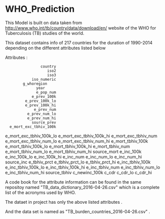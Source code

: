 
# WHO_Prediction

This Model is built on data taken from http://www.who.int/tb/country/data/download/en/ website of the WHO for Tuberculosis (TB) studies of the world.

This dataset contains info of 217 countries for the duration of 1990-2014 depending on the different attributes listed below 

Attributes :

                    country
                       iso2
                       iso3
                iso_numeric
			g_whoregion
				  year
                  e_pop_num
                e_prev_100k
             e_prev_100k_lo
             e_prev_100k_hi
                 e_prev_num
              e_prev_num_lo
              e_prev_num_hi
                source_prev
      e_mort_exc_tbhiv_100k
   e_mort_exc_tbhiv_100k_lo
   e_mort_exc_tbhiv_100k_hi
       e_mort_exc_tbhiv_num
    e_mort_exc_tbhiv_num_lo
    e_mort_exc_tbhiv_num_hi
          e_mort_tbhiv_100k
       e_mort_tbhiv_100k_lo
       e_mort_tbhiv_100k_hi
           e_mort_tbhiv_num
        e_mort_tbhiv_num_lo
        e_mort_tbhiv_num_hi
                source_mort
                  e_inc_100k
              e_inc_100k_lo
              e_inc_100k_hi
                  e_inc_num
               e_inc_num_lo
               e_inc_num_hi
                 source_inc
               e_tbhiv_prct
            e_tbhiv_prct_lo
            e_tbhiv_prct_hi
           e_inc_tbhiv_100k
        e_inc_tbhiv_100k_lo
        e_inc_tbhiv_100k_hi
            e_inc_tbhiv_num
         e_inc_tbhiv_num_lo
         e_inc_tbhiv_num_hi
               source_tbhiv
               c_newinc_100k
                       c_cdr
                    c_cdr_lo
                    c_cdr_hi

A code book for the attribute information can be found in the same repositoy named "TB_data_dictionary_2016-04-26.csv" which is a complete list of the acronyms used by WHO. 

The dataet in  project has only the above listed attributes .

And the data set is named as "TB_burden_countries_2016-04-26.csv" . 

